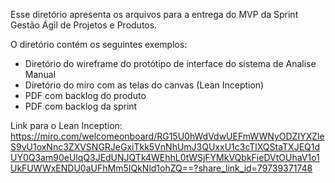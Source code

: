 Esse diretório apresenta os arquivos para a entrega do MVP da Sprint Gestão Ágil de Projetos e Produtos.

O diretório contém os seguintes exemplos:
- Diretório do wireframe do protótipo de interface do sistema de Analise Manual
- Diretório do miro com as telas do canvas (Lean Inception)
- PDF com backlog do produto 
- PDF com backlog da sprint

Link para o Lean Inception:
https://miro.com/welcomeonboard/RG15U0hWdVdwUEFmWWNyODZIYXZleS9vU1oxNnc3ZXVSNGRJeGxiTkk5VnNhUmJ3QUxxU1c3cTlXQStaTXJEQ1dUY0Q3am90eUlqQ3JEdUNJQTk4WEhhL0tWSjFYMkVQbkFieDVtOUhaV1o1UkFUWWxENDU0aUFhMm5IQkNld1ohZQ==?share_link_id=79739371748
